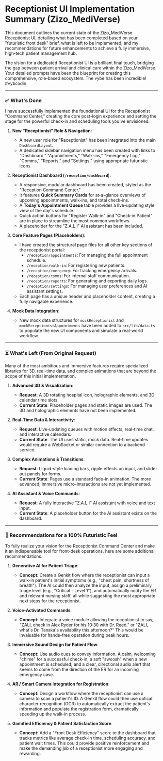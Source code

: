 # Receptionist UI Implementation Summary (Zizo_MediVerse)

This document outlines the current state of the Zizo_MediVerse Receptionist UI, detailing what has been completed based on your "futuristic front desk" brief, what is left to be implemented, and my recommendations for future enhancements to achieve a fully immersive, high-tech patient management hub.

The vision for a dedicated Receptionist UI is a brilliant final touch, bridging the gap between patient arrival and clinical care within the Zizo_MediVerse. Your detailed prompts have been the blueprint for creating this comprehensive, role-based ecosystem. The vybe has been incredible! #vybcodin

---

### ✅ What's Done

I have successfully implemented the foundational UI for the Receptionist "Command Center," creating the core post-login experience and setting the stage for the powerful check-in and scheduling tools you've envisioned.

1.  **New "Receptionist" Role & Navigation**:
    *   A new user role for "Receptionist" has been integrated into the main `DashboardLayout`.
    *   A dedicated sidebar navigation menu has been created with links to "Dashboard," "Appointments," "Walk-ins," "Emergency Log," "Comms," "Reports," and "Settings," using appropriate futuristic icons.

2.  **Receptionist Dashboard (`/reception/dashboard`)**:
    *   A responsive, modular dashboard has been created, styled as the "Reception Command Center."
    *   It features **Quick Summary Cards** for at-a-glance overviews of upcoming appointments, walk-ins, and total check-ins.
    *   A **Today's Appointment Queue** table provides a live-updating style view of the day's schedule.
    *   Quick action buttons for "Register Walk-in" and "Check-in Patient" are in place to streamline the most common workflows.
    *   A placeholder for the "Z.A.L.I" AI assistant has been included.

3.  **Core Feature Pages (Placeholders)**:
    *   I have created the structural page files for all other key sections of the receptionist portal:
        *   `/reception/appointments`: For managing the full appointment schedule.
        *   `/reception/walk-in`: For registering new patients.
        *   `/reception/emergency`: For tracking emergency arrivals.
        *   `/reception/comms`: For internal staff communication.
        *   `/reception/reports`: For generating and exporting daily logs.
        *   `/reception/settings`: For managing user preferences and AI assistant settings.
    *   Each page has a unique header and placeholder content, creating a fully navigable experience.

4.  **Mock Data Integration**:
    *   New mock data structures for `mockReceptionist` and `mockReceptionistAppointments` have been added to `src/lib/data.ts` to populate the new UI components and simulate a real-world workflow.

---

### ⏳ What's Left (From Original Request)

Many of the most ambitious and immersive features require specialized libraries for 3D, real-time data, and complex animations that are beyond the scope of this initial implementation.

1.  **Advanced 3D & Visualization**:
    *   **Request**: A 3D rotating hospital icon, holographic elements, and 3D calendar time slots.
    *   **Current State**: Placeholder pages and static images are used. The 3D and holographic elements have not been implemented.

2.  **Real-Time Data & Interactivity**:
    *   **Request**: Live-updating queues with motion effects, real-time chat, and interactive calendars.
    *   **Current State**: The UI uses static, mock data. Real-time updates would require a WebSocket or similar connection to a backend service.

3.  **Complex Animations & Transitions**:
    *   **Request**: Liquid-style loading bars, ripple effects on input, and slide-out panels for forms.
    *   **Current State**: Pages use a standard fade-in animation. The more advanced, immersive micro-interactions are not yet implemented.

4.  **AI Assistant & Voice Commands**:
    *   **Request**: A fully interactive "Z.A.L.I" AI assistant with voice and text input.
    *   **Current State**: A placeholder button for the AI assistant exists on the dashboard.

---

### 🚀 Recommendations for a 100% Futuristic Feel

To fully realize your vision for the Receptionist Command Center and make it an indispensable tool for front-desk operations, here are some additional recommendations:

1.  **Generative AI for Patient Triage**:
    *   **Concept**: Create a Genkit flow where the receptionist can input a walk-in patient's initial symptoms (e.g., "chest pain, shortness of breath"). The AI could then analyze the input, assign a preliminary triage level (e.g., "Critical - Level 1"), and automatically notify the ER and relevant nursing staff, all while suggesting the most appropriate next steps for the receptionist.

2.  **Voice-Activated Commands**:
    *   **Concept**: Integrate a voice module allowing the receptionist to say, "ZALI, check in Alex Ryder for his 10:30 with Dr. Reed," or "ZALI, what's Dr. Tanaka's availability this afternoon?" This would be invaluable for hands-free operation during peak hours.

3.  **Immersive Sound Design for Patient Flow**:
    *   **Concept**: Use audio cues to convey information. A calm, welcoming "chime" for a successful check-in; a soft "swoosh" when a new appointment is scheduled; and a clear, directional audio alert that seems to come from the direction of the ER for an incoming emergency case.

4.  **AR / Smart Camera Integration for Registration**:
    *   **Concept**: Design a workflow where the receptionist can use a camera to scan a patient's ID. A Genkit flow could then use optical character recognition (OCR) to automatically extract the patient's information and populate the registration form, dramatically speeding up the walk-in process.

5.  **Gamified Efficiency & Patient Satisfaction Score**:
    *   **Concept**: Add a "Front Desk Efficiency" score to the dashboard that tracks metrics like average check-in time, scheduling accuracy, and patient wait times. This could provide positive reinforcement and make the demanding job of a receptionist more engaging and rewarding.
